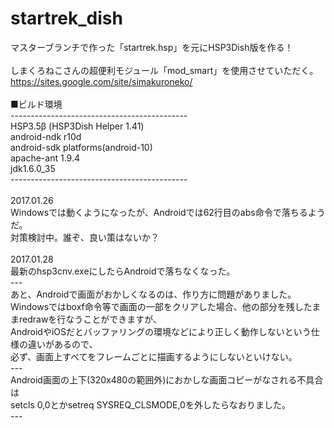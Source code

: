 # startrek_dish

マスターブランチで作った「startrek.hsp」を元にHSP3Dish版を作る！<br>
<br>
しまくろねこさんの超便利モジュール「mod_smart」を使用させていただく。<br>
https://sites.google.com/site/simakuroneko/<br>
<br>
■ビルド環境<br>
--------------------------------------------<br>
HSP3.5β (HSP3Dish Helper 1.41)<br>
android-ndk r10d<br>
android-sdk platforms(android-10)<br>
apache-ant 1.9.4<br>
jdk1.6.0_35<br>
--------------------------------------------<br>
<br>
2017.01.26<br>
Windowsでは動くようになったが、Androidでは62行目のabs命令で落ちるようだ。<br>
対策検討中。誰ぞ、良い策はないか？<br>
<br>
2017.01.28<br>
最新のhsp3cnv.exeにしたらAndroidで落ちなくなった。<br>
---<br>
あと、Androidで画面がおかしくなるのは、作り方に問題がありました。<br>
Windowsではboxf命令等で画面の一部をクリアした場合、他の部分を残したままredrawを行なうことができますが、<br>
AndroidやiOSだとバッファリングの環境などにより正しく動作しないという仕様の違いがあるので、<br>
必ず、画面上すべてをフレームごとに描画するようにしないといけない。<br>
---<br>
Android画面の上下(320x480の範囲外)におかしな画面コピーがなされる不具合は<br>
setcls 0,0とかsetreq SYSREQ_CLSMODE,0を外したらなおりました。<br>
---<br>

